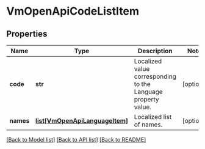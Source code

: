 # VmOpenApiCodeListItem

## Properties
Name | Type | Description | Notes
------------ | ------------- | ------------- | -------------
**code** | **str** | Localized value corresponding to the Language property value. | [optional] 
**names** | [**list[VmOpenApiLanguageItem]**](VmOpenApiLanguageItem.md) | Localized list of names. | [optional] 

[[Back to Model list]](../README.md#documentation-for-models) [[Back to API list]](../README.md#documentation-for-api-endpoints) [[Back to README]](../README.md)

